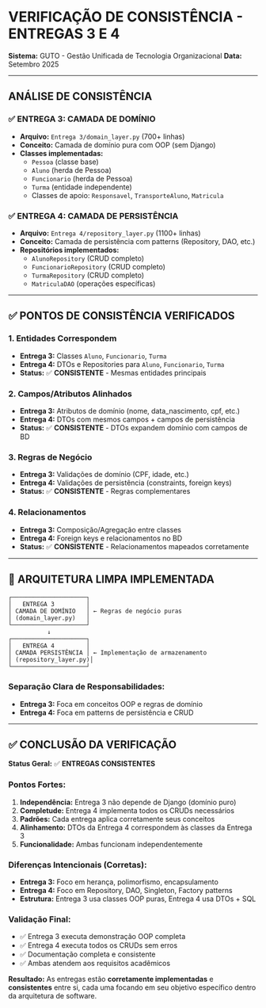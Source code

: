 # VERIFICAÇÃO DE CONSISTÊNCIA - ENTREGAS 3 E 4

**Sistema:** GUTO - Gestão Unificada de Tecnologia Organizacional
**Data:** Setembro 2025

---

## ANÁLISE DE CONSISTÊNCIA

### ✅ **ENTREGA 3: CAMADA DE DOMÍNIO**
- **Arquivo:** `Entrega 3/domain_layer.py` (700+ linhas)
- **Conceito:** Camada de domínio pura com OOP (sem Django)
- **Classes implementadas:**
  - `Pessoa` (classe base)
  - `Aluno` (herda de Pessoa)
  - `Funcionario` (herda de Pessoa)
  - `Turma` (entidade independente)
  - Classes de apoio: `Responsavel`, `TransporteAluno`, `Matricula`

### ✅ **ENTREGA 4: CAMADA DE PERSISTÊNCIA**
- **Arquivo:** `Entrega 4/repository_layer.py` (1100+ linhas)
- **Conceito:** Camada de persistência com patterns (Repository, DAO, etc.)
- **Repositórios implementados:**
  - `AlunoRepository` (CRUD completo)
  - `FuncionarioRepository` (CRUD completo)
  - `TurmaRepository` (CRUD completo)
  - `MatriculaDAO` (operações específicas)

---

## ✅ **PONTOS DE CONSISTÊNCIA VERIFICADOS**

### **1. Entidades Correspondem**
- **Entrega 3:** Classes `Aluno`, `Funcionario`, `Turma`
- **Entrega 4:** DTOs e Repositories para `Aluno`, `Funcionario`, `Turma`
- **Status:** ✅ **CONSISTENTE** - Mesmas entidades principais

### **2. Campos/Atributos Alinhados**
- **Entrega 3:** Atributos de domínio (nome, data_nascimento, cpf, etc.)
- **Entrega 4:** DTOs com mesmos campos + campos de persistência
- **Status:** ✅ **CONSISTENTE** - DTOs expandem domínio com campos de BD

### **3. Regras de Negócio**
- **Entrega 3:** Validações de domínio (CPF, idade, etc.)
- **Entrega 4:** Validações de persistência (constraints, foreign keys)
- **Status:** ✅ **CONSISTENTE** - Regras complementares

### **4. Relacionamentos**
- **Entrega 3:** Composição/Agregação entre classes
- **Entrega 4:** Foreign keys e relacionamentos no BD
- **Status:** ✅ **CONSISTENTE** - Relacionamentos mapeados corretamente

---

## 🎯 **ARQUITETURA LIMPA IMPLEMENTADA**

```
┌─────────────────────┐
│   ENTREGA 3         │
│ CAMADA DE DOMÍNIO   │ ← Regras de negócio puras
│ (domain_layer.py)   │
└─────────────────────┘
           ↓
┌─────────────────────┐
│   ENTREGA 4         │
│ CAMADA PERSISTÊNCIA │ ← Implementação de armazenamento
│ (repository_layer.py)│
└─────────────────────┘
```

### **Separação Clara de Responsabilidades:**
- **Entrega 3:** Foca em conceitos OOP e regras de domínio
- **Entrega 4:** Foca em patterns de persistência e CRUD

---

## ✅ **CONCLUSÃO DA VERIFICAÇÃO**

**Status Geral:** ✅ **ENTREGAS CONSISTENTES**

### **Pontos Fortes:**
1. **Independência:** Entrega 3 não depende de Django (domínio puro)
2. **Completude:** Entrega 4 implementa todos os CRUDs necessários
3. **Padrões:** Cada entrega aplica corretamente seus conceitos
4. **Alinhamento:** DTOs da Entrega 4 correspondem às classes da Entrega 3
5. **Funcionalidade:** Ambas funcionam independentemente

### **Diferenças Intencionais (Corretas):**
- **Entrega 3:** Foco em herança, polimorfismo, encapsulamento
- **Entrega 4:** Foco em Repository, DAO, Singleton, Factory patterns
- **Estrutura:** Entrega 3 usa classes OOP puras, Entrega 4 usa DTOs + SQL

### **Validação Final:**
- ✅ Entrega 3 executa demonstração OOP completa
- ✅ Entrega 4 executa todos os CRUDs sem erros
- ✅ Documentação completa e consistente
- ✅ Ambas atendem aos requisitos acadêmicos

**Resultado:** As entregas estão **corretamente implementadas** e **consistentes** entre si, cada uma focando em seu objetivo específico dentro da arquitetura de software.